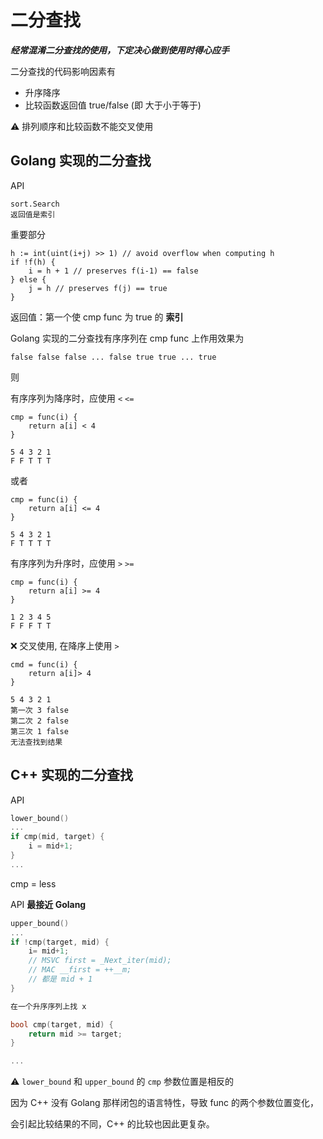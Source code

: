 

# 二分查找

***经常混淆二分查找的使用，下定决心做到使用时得心应手***

二分查找的代码影响因素有

- 升序降序 
- 比较函数返回值 true/false (即 大于小于等于)

⚠️ 排列顺序和比较函数不能交叉使用

## Golang 实现的二分查找

API
```golang
sort.Search 
返回值是索引
```
重要部分
```golang
h := int(uint(i+j) >> 1) // avoid overflow when computing h
if !f(h) {
    i = h + 1 // preserves f(i-1) == false
} else {
    j = h // preserves f(j) == true
}
```
返回值：第一个使 cmp func 为 true 的 **索引**

Golang 实现的二分查找有序序列在 cmp func 上作用效果为
```
false false false ... false true true ... true
```

则

有序序列为降序时，应使用 `<` `<=`
```golang
cmp = func(i) {
    return a[i] < 4
}
```

```
5 4 3 2 1 
F F T T T
```
或者
```golang
cmp = func(i) {
    return a[i] <= 4
}
```
```
5 4 3 2 1
F T T T T
```

有序序列为升序时，应使用 `>` `>=`
```golang
cmp = func(i) {
    return a[i] >= 4
}
```
```
1 2 3 4 5 
F F F T T
``` 


❌ 交叉使用, 在降序上使用 `>` 

```golang
cmd = func(i) {
    return a[i]> 4
}
```
```
5 4 3 2 1
第一次 3 false
第二次 2 false
第三次 1 false
无法查找到结果
```

## C++ 实现的二分查找
API
```cpp
lower_bound()
...
if cmp(mid, target) {
    i = mid+1;
}
...
```
cmp = less



API **最接近 Golang**
```cpp
upper_bound()
...
if !cmp(target, mid) {
    i= mid+1;
    // MSVC first = _Next_iter(mid);
    // MAC __first = ++__m;
    // 都是 mid + 1
} 

在一个升序序列上找 x

bool cmp(target, mid) {
    return mid >= target;
}

...
```


⚠️ `lower_bound` 和 `upper_bound` 的 `cmp` 参数位置是相反的

因为 C++ 没有 Golang 那样闭包的语言特性，导致 func 的两个参数位置变化，

会引起比较结果的不同，C++ 的比较也因此更复杂。
